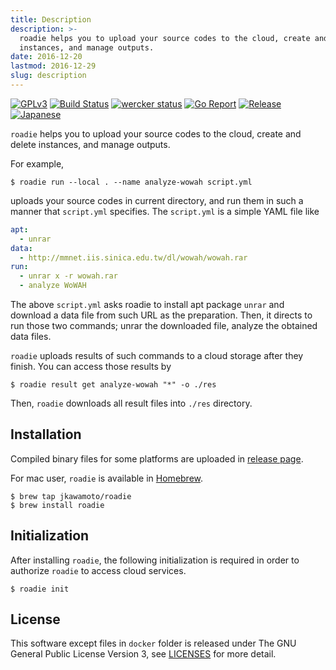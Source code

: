 ```yaml
---
title: Description
description: >-
  roadie helps you to upload your source codes to the cloud, create and delete
  instances, and manage outputs.
date: 2016-12-20
lastmod: 2016-12-29
slug: description
---
```

[![GPLv3](https://img.shields.io/badge/license-GPLv3-blue.svg)](https://www.gnu.org/copyleft/gpl.html)
[![Build Status](https://travis-ci.org/jkawamoto/roadie.svg?branch=master)](https://travis-ci.org/jkawamoto/roadie)
[![wercker status](https://app.wercker.com/status/6c499024136e7067b86bef4bd07d7f62/s/master "wercker status")](https://app.wercker.com/project/byKey/6c499024136e7067b86bef4bd07d7f62)
[![Go Report](https://goreportcard.com/badge/github.com/jkawamoto/roadie)](https://goreportcard.com/report/github.com/jkawamoto/roadie)
[![Release](https://img.shields.io/badge/release-0.3.10-brightgreen.svg)](https://github.com/jkawamoto/roadie/releases/tag/v0.3.10)
[![Japanese](https://img.shields.io/badge/qiita-%E6%97%A5%E6%9C%AC%E8%AA%9E-brightgreen.svg)](http://qiita.com/jkawamoto/items/751558536a597a33ae2a)

`roadie` helps you to upload your source codes to the cloud, create and delete
instances, and manage outputs.

For example,

```shell
$ roadie run --local . --name analyze-wowah script.yml
```

uploads your source codes in current directory, and run them in such a manner
that `script.yml` specifies. The `script.yml` is a simple YAML file like

```yaml
apt:
  - unrar
data:
  - http://mmnet.iis.sinica.edu.tw/dl/wowah/wowah.rar
run:
  - unrar x -r wowah.rar
  - analyze WoWAH
```

The above `script.yml` asks roadie to install apt package `unrar` and
download a data file from such URL as the preparation. Then, it directs
to run those two commands; unrar the downloaded file, analyze the obtained
data files.

`roadie` uploads results of such commands to a cloud storage after they finish.
You can access those results by

```shell
$ roadie result get analyze-wowah "*" -o ./res
```

Then, `roadie` downloads all result files into `./res` directory.

## Installation
Compiled binary files for some platforms are uploaded in
[release page](https://github.com/jkawamoto/roadie/releases).

For mac user, `roadie` is available in [Homebrew](http://brew.sh/).

```shell
$ brew tap jkawamoto/roadie
$ brew install roadie
```

## Initialization
After installing `roadie`, the following initialization is required in order to
authorize `roadie` to access cloud services.

```shell
$ roadie init
```

## License
This software except files in `docker` folder is released under The GNU General Public License Version 3,
see [LICENSES](info/licenses/) for more detail.
